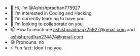 - 👋 Hi, I’m @Ashishpradhan775927
- 👀 I’m interested in Coding and Hacking
- 🌱 I’m currently learning to have you
- 💞️ I’m looking to collaborate on you
- 📫 How to reach me ashishpradhan775927@gmail.com and ashishpradhan274474@gmail.com
- 😄 Pronouns: no
- ⚡ Fun fact: Idon't no you.

<!---
Ashishpradhan775927/Ashishpradhan775927 is a ✨ special ✨ repository because its `README.md` (this file) appears on your GitHub profile.
You can click the Preview link to take a look at your changes.
--->
